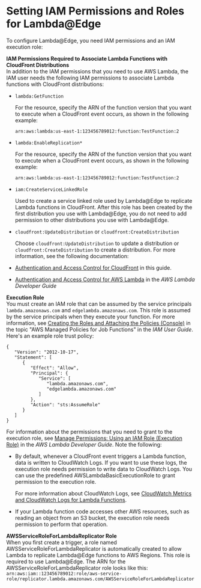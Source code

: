 # Setting IAM Permissions and Roles for Lambda@Edge<a name="lambda-edge-permissions"></a>

To configure Lambda@Edge, you need IAM permissions and an IAM execution role:

**IAM Permissions Required to Associate Lambda Functions with CloudFront Distributions**  
In addition to the IAM permissions that you need to use AWS Lambda, the IAM user needs the following IAM permissions to associate Lambda functions with CloudFront distributions:  

+ `lambda:GetFunction`

  For the resource, specify the ARN of the function version that you want to execute when a CloudFront event occurs, as shown in the following example:

  `arn:aws:lambda:us-east-1:123456789012:function:TestFunction:2`

+ `lambda:EnableReplication*`

  For the resource, specify the ARN of the function version that you want to execute when a CloudFront event occurs, as shown in the following example:

  `arn:aws:lambda:us-east-1:123456789012:function:TestFunction:2`

+ `iam:CreateServiceLinkedRole`

  Used to create a service linked role used by Lambda@Edge to replicate Lambda functions in CloudFront\. After this role has been created by the first distribution you use with Lambda@Edge, you do not need to add permission to other distributions you use with Lambda@Edge\. 

+ `cloudfront:UpdateDistribution` or `cloudfront:CreateDistribution`

  Choose `cloudfront:UpdateDistribution` to update a distribution or `cloudfront:CreateDistribution` to create a distribution\.
For more information, see the following documentation:  

+ [Authentication and Access Control for CloudFront](auth-and-access-control.md) in this guide\.

+ [Authentication and Access Control for AWS Lambda](http://docs.aws.amazon.com/lambda/latest/dg/auth-and-access-control.html) in the *AWS Lambda Developer Guide*

**Execution Role**  
You must create an IAM role that can be assumed by the service principals `lambda.amazonaws.com` and `edgelambda.amazonaws.com`\. This role is assumed by the service principals when they execute your function\. For more information, see [Creating the Roles and Attaching the Policies \(Console\)](http://docs.aws.amazon.com/IAM/latest/UserGuide/access_policies_job-functions.html#access_policies_job-functions_create-policies) in the topic "AWS Managed Policies for Job Functions" in the *IAM User Guide*\.  
Here's an example role trust policy:  

```
{
   "Version": "2012-10-17",
   "Statement": [
      {
         "Effect": "Allow",
         "Principal": {
            "Service": [
               "lambda.amazonaws.com",
               "edgelambda.amazonaws.com"
            ]
         },
         "Action": "sts:AssumeRole"
      }
   ]
}
```
For information about the permissions that you need to grant to the execution role, see [Manage Permissions: Using an IAM Role \(Execution Role\)](http://docs.aws.amazon.com/lambda/latest/dg/intro-permission-model.html#lambda-intro-execution-role) in the *AWS Lambda Developer Guide*\. Note the following:  

+ By default, whenever a CloudFront event triggers a Lambda function, data is written to CloudWatch Logs\. If you want to use these logs, the execution role needs permission to write data to CloudWatch Logs\. You can use the predefined AWSLambdaBasicExecutionRole to grant permission to the execution role\.

  For more information about CloudWatch Logs, see [CloudWatch Metrics and CloudWatch Logs for Lambda Functions](lambda-cloudwatch-metrics-logging.md)\. 

+ If your Lambda function code accesses other AWS resources, such as reading an object from an S3 bucket, the execution role needs permission to perform that operation\. 

**AWSServiceRoleForLambdaReplicator Role**  
When you first create a trigger, a role named AWSServiceRoleForLambdaReplicator is automatically created to allow Lambda to replicate Lambda@Edge functions to AWS Regions\. This role is required to use Lambda@Edge\. The ARN for the AWSServiceRoleForLambdaReplicator role looks like this:  
`arn:aws:iam::123456789012:role/aws-service-role/replicator.lambda.amazonaws.com/AWSServiceRoleForLambdaReplicator`